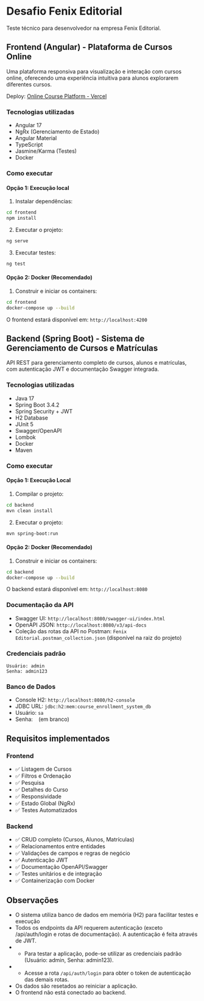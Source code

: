 # Desafio Fenix Editorial

Teste técnico para desenvolvedor na empresa Fenix Editorial.

## Frontend (Angular) - Plataforma de Cursos Online

Uma plataforma responsiva para visualização e interação com cursos online, oferecendo uma experiência intuitiva para alunos explorarem diferentes cursos.

Deploy: [Online Course Platform - Vercel](https://onlinecourseplatform-gamma.vercel.app/courses)

### Tecnologias utilizadas
- Angular 17
- NgRx (Gerenciamento de Estado)
- Angular Material
- TypeScript
- Jasmine/Karma (Testes)
- Docker

### Como executar

#### Opção 1: Execução local

1. Instalar dependências:
```bash
cd frontend
npm install
```

2. Executar o projeto:
```bash
ng serve
```

3. Executar testes:
```bash
ng test
```

#### Opção 2: Docker (Recomendado)

1. Construir e iniciar os containers:
```bash
cd frontend
docker-compose up --build
```

O frontend estará disponível em: `http://localhost:4200`

## Backend (Spring Boot) - Sistema de Gerenciamento de Cursos e Matrículas

API REST para gerenciamento completo de cursos, alunos e matrículas, com autenticação JWT e documentação Swagger integrada.

### Tecnologias utilizadas
- Java 17
- Spring Boot 3.4.2
- Spring Security + JWT
- H2 Database
- JUnit 5
- Swagger/OpenAPI
- Lombok
- Docker
- Maven

### Como executar

#### Opção 1: Execução Local

1. Compilar o projeto:
```bash
cd backend
mvn clean install
```

2. Executar o projeto:
```bash
mvn spring-boot:run
```

#### Opção 2: Docker (Recomendado)

1. Construir e iniciar os containers:
```bash
cd backend
docker-compose up --build
```

O backend estará disponível em: `http://localhost:8080`

### Documentação da API
- Swagger UI: `http://localhost:8080/swagger-ui/index.html`
- OpenAPI JSON: `http://localhost:8080/v3/api-docs`
- Coleção das rotas da API no Postman: `Fenix Editorial.postman_collection.json` (disponível na raiz do projeto)

### Credenciais padrão
```
Usuário: admin
Senha: admin123
```

### Banco de Dados
- Console H2: `http://localhost:8080/h2-console`
- JDBC URL: `jdbc:h2:mem:course_enrollment_system_db`
- Usuário: `sa`
- Senha: ` ` (em branco)

## Requisitos implementados

### Frontend
- ✅ Listagem de Cursos
- ✅ Filtros e Ordenação
- ✅ Pesquisa
- ✅ Detalhes do Curso
- ✅ Responsividade
- ✅ Estado Global (NgRx)
- ✅ Testes Automatizados

### Backend
- ✅ CRUD completo (Cursos, Alunos, Matrículas)
- ✅ Relacionamentos entre entidades
- ✅ Validações de campos e regras de negócio
- ✅ Autenticação JWT
- ✅ Documentação OpenAPI/Swagger
- ✅ Testes unitários e de integração
- ✅ Containerização com Docker

## Observações
- O sistema utiliza banco de dados em memória (H2) para facilitar testes e execução
- Todos os endpoints da API requerem autenticação (exceto /api/auth/login e rotas de documentação). A autenticação é feita através de JWT. 
- - Para testar a aplicação, pode-se utilizar as credenciais padrão (Usuário: admin, Senha: admin123). 
- - Acesse a rota `/api/auth/login` para obter o token de autenticação das demais rotas.
- Os dados são resetados ao reiniciar a aplicação.
- O frontend não está conectado ao backend.
